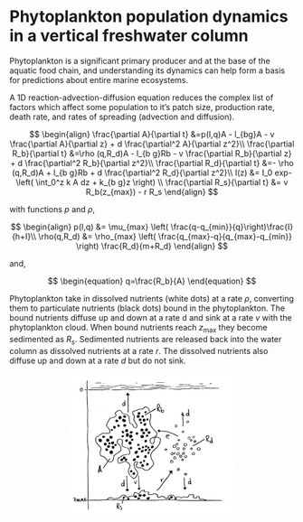 # Phytoplankton population dynamics in a vertical freshwater column
Phytoplankton is a significant primary producer and at the base of the aquatic food chain, and understanding its dynamics can help form a basis for predictions about entire marine ecosystems. 

A 1D reaction-advection-diffusion equation reduces the complex list of factors which affect some population to it’s patch size, production rate, death rate, and rates of spreading (advection and diffusion).

$$
\begin{align}
\frac{\partial A}{\partial t} &=p(I,q)A - l_{bg}A - v \frac{\partial A}{\partial z} + d \frac{\partial^2 A}{\partial z^2}\\
\frac{\partial R_b}{\partial t} &=\rho (q,R_d)A - l_{b g}Rb - v \frac{\partial R_b}{\partial z} + d \frac{\partial^2 R_b}{\partial z^2}\\
\frac{\partial R_d}{\partial t} &=- \rho (q,R_d)A + l_{b g}Rb + d \frac{\partial^2 R_d}{\partial z^2}\\
I(z) &= I_0 exp- \left( \int_0^z k A dz + k_{b g}z \right) \\
\frac{\partial R_s}{\partial t} &= v R_b(z_{max}) - r R_s
\end{align}
$$

with functions $p$ and $\rho$,

$$
\begin{align}
    p(I,q) &= \mu_{max} \left( \frac{q-q_{min}}{q}\right)\frac{I}{h+I}\\
    \rho(q,R_d) &= \rho_{max} \left( \frac{q_{max}-q}{q_{max}-q_{min}} \right) \frac{R_d}{m+R_d} 
\end{align}
$$

and, 

$$
\begin{equation}
q=\frac{R_b}{A}
\end{equation}
$$

Phytoplankton take in dissolved nutrients (white dots) at a rate $\rho$, converting them to particulate nutrients (black dots) bound in the phytoplankton. The bound nutrients diffuse up and down at a rate d and sink at a rate $v$ with the phytoplankton cloud. When bound nutrients reach $z_\max$ they become sedimented as $R_s$. Sedimented nutrients are released back into the water column as dissolved nutrients at a rate $r$. The dissolved nutrients also diffuse up and down at a rate $d$ but do not sink.

<p align="center">
<img src="ProjectDiagram.jpg" width="300" height="250" /> 
</p>






